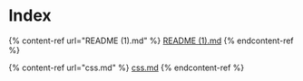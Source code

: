 # Index

{% content-ref url="README (1).md" %}
[README (1).md](<README (1).md>)
{% endcontent-ref %}

{% content-ref url="css.md" %}
[css.md](css.md)
{% endcontent-ref %}
